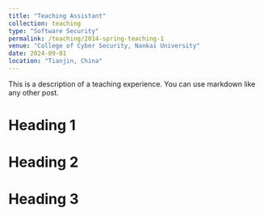 ```yaml
---
title: "Teaching Assistant"
collection: teaching
type: "Software Security"
permalink: /teaching/2014-spring-teaching-1
venue: "College of Cyber Security, Nankai University"
date: 2024-09-01
location: "Tianjin, China"
---
```

This is a description of a teaching experience. You can use markdown like any other post.


Heading 1
======

Heading 2
======

Heading 3
======
